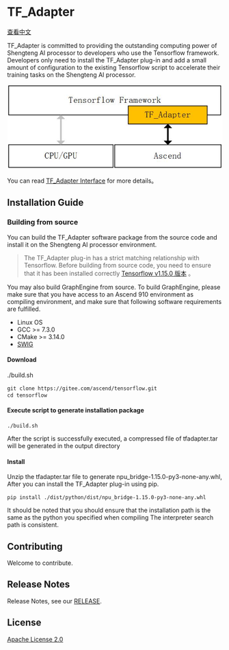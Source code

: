 # TF_Adapter

[查看中文](README.md)

TF_Adapter is committed to providing the outstanding computing power of Shengteng AI processor to developers who use the Tensorflow framework.
Developers only need to install the TF_Adapter plug-in and add a small amount of configuration to the existing Tensorflow script to accelerate their training tasks on the Shengteng AI processor.

![framework](docs/framework.jpg)

You can read [TF_Adapter Interface](https://support.huaweicloud.com/mprtg-A800_9000_9010/atlasprtg_13_0013.html) for more details。
## Installation Guide
### Building from source

You can build the TF_Adapter software package from the source code and install it on the Shengteng AI processor environment.
> The TF_Adapter plug-in has a strict matching relationship with Tensorflow. Before building from source code, you need to ensure that it has been installed correctly [Tensorflow v1.15.0
>版本](https://www.tensorflow.org/install) 。

You may also build GraphEngine from source. To build GraphEngine, please make sure that you have access to an Ascend 910 environment as compiling environment, and make sure that following software requirements are fulfilled.
- Linux OS
- GCC >= 7.3.0
- CMake >= 3.14.0
- [SWIG](http://www.swig.org/download.html)

#### Download
./build.sh
```
git clone https://gitee.com/ascend/tensorflow.git
cd tensorflow
```

#### Execute script to generate installation package
```
./build.sh
```


After the script is successfully executed, a compressed file of tfadapter.tar will be generated in the output directory

#### Install
Unzip the tfadapter.tar file to generate npu_bridge-1.15.0-py3-none-any.whl,
After you can install the TF_Adapter plug-in using pip.
```
pip install ./dist/python/dist/npu_bridge-1.15.0-py3-none-any.whl
```

It should be noted that you should ensure that the installation path is the same as the python you specified when compiling
 The interpreter search path is consistent.

## Contributing

Welcome to contribute.

## Release Notes

Release Notes, see our [RELEASE](RELEASE.md).

## License

[Apache License 2.0](LICENSE)
